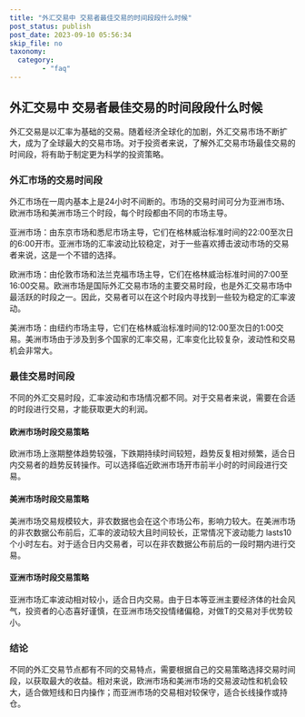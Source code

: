 ```yaml
---
title: "外汇交易中 交易者最佳交易的时间段段什么时候"
post_status: publish
post_date: 2023-09-10 05:56:34
skip_file: no
taxonomy:
  category:
        - "faq"
---
```


## 外汇交易中 交易者最佳交易的时间段段什么时候

外汇交易是以汇率为基础的交易。随着经济全球化的加剧，外汇交易市场不断扩大，成为了全球最大的交易市场。对于投资者来说，了解外汇交易市场最佳交易的时间段，将有助于制定更为科学的投资策略。

### 外汇市场的交易时间段

外汇市场在一周内基本上是24小时不间断的。市场的交易时间可分为亚洲市场、欧洲市场和美洲市场三个时段，每个时段都由不同的市场主导。

亚洲市场：由东京市场和悉尼市场主导，它们在格林威治标准时间的22:00至次日的6:00开市。亚洲市场的汇率波动比较稳定，对于一些喜欢搏击波动市场的交易者来说，这是一个不错的选择。

欧洲市场：由伦敦市场和法兰克福市场主导，它们在格林威治标准时间的7:00至16:00交易。欧洲市场是国际外汇交易市场的主要交易时段，也是外汇交易市场中最活跃的时段之一。因此，交易者可以在这个时段内寻找到一些较为稳定的汇率波动。

美洲市场：由纽约市场主导，它们在格林威治标准时间的12:00至次日的1:00交易。美洲市场由于涉及到多个国家的汇率交易，汇率变化比较复杂，波动性和交易机会非常大。

### 最佳交易时间段

不同的外汇交易时段，汇率波动和市场情况都不同。对于交易者来说，需要在合适的时段进行交易，才能获取更大的利润。

#### 欧洲市场时段交易策略

欧洲市场上涨期整体趋势较强，下跌期持续时间较短，趋势反复相对频繁，适合日内交易者的趋势反转操作。可以选择临近欧洲市场开市前半小时的时间段进行交易。

#### 美洲市场时段交易策略

美洲市场交易规模较大，非农数据也会在这个市场公布，影响力较大。在美洲市场的非农数据公布前后，汇率的波动较大且时间较长，正常情况下波动能力 lasts10个小时左右。对于适合日内交易者，可以在非农数据公布前后的一段时期内进行交易。

#### 亚洲市场时段交易策略

亚洲市场汇率波动相对较小，适合日内交易。由于日本等亚洲主要经济体的社会风气，投资者的心态喜好谨慎，在亚洲市场交投情绪偏稳，对做T的交易对手优势较小。

### 结论

不同的外汇交易节点都有不同的交易特点，需要根据自己的交易策略选择交易时间段，以获取最大的收益。相对来说，欧洲市场和美洲市场的交易波动性和机会较大，适合做短线和日内操作；而亚洲市场的交易相对较保守，适合长线操作或持仓。
